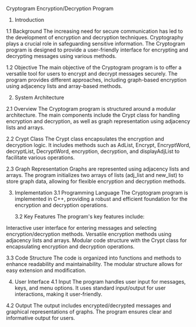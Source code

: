 Cryptogram Encryption/Decryption Program

1. Introduction

  1.1 Background
  The increasing need for secure communication has led to the development of encryption and decryption techniques. Cryptography plays a crucial role in safeguarding sensitive information. The Cryptogram program is designed to provide a user-friendly interface for encrypting and decrypting messages using various methods.

  1.2 Objective
  The main objective of the Cryptogram program is to offer a versatile tool for users to encrypt and decrypt messages securely. The program provides different approaches, including graph-based encryption using adjacency lists and array-based methods.

2. System Architecture

  2.1 Overview
  The Cryptogram program is structured around a modular architecture. The main components include the Crypt class for handling encryption and decryption, as well as graph representation using adjacency lists and arrays.

  2.2 Crypt Class
  The Crypt class encapsulates the encryption and decryption logic. It includes methods such as AdList, Encrypt, EncryptWord, decryptList, DecryptWord, encryption, decryption, and displayAdjList to facilitate various operations.

  2.3 Graph Representation
  Graphs are represented using adjacency lists and arrays. The program initializes two arrays of lists (adj_list and new_list) to store graph data, allowing for flexible encryption and decryption methods.

3. Implementation
    3.1 Programming Language
The Cryptogram program is implemented in C++, providing a robust and efficient foundation for the encryption and decryption operations.

    3.2 Key Features
The program's key features include:

Interactive user interface for entering messages and selecting encryption/decryption methods.
Versatile encryption methods using adjacency lists and arrays.
Modular code structure with the Crypt class for encapsulating encryption and decryption operations.

  3.3 Code Structure
  The code is organized into functions and methods to enhance readability and maintainability. The modular structure allows for easy extension and modification.

4. User Interface
  4.1 Input
  The program handles user input for messages, keys, and menu options. It uses standard input/output for user interactions, making it user-friendly.

  4.2 Output
  The output includes encrypted/decrypted messages and graphical representations of graphs. The program ensures clear and informative output for users.
